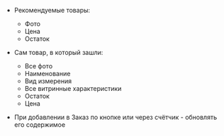 - Рекомендуемые товары:
	- Фото
	- Цена
	- Остаток

- Сам товар, в который зашли:
	- Все фото
	- Наименование
	- Вид измерения
	- Все витринные характеристики
	- Остаток
	- Цена

- При добавлении в Заказ по кнопке или через счётчик - обновлять его содержимое